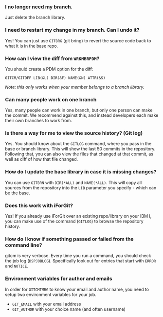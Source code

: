 ### I no longer need my branch.

Just delete the branch library.

### I need to restart my change in my branch. Can I undo it?

Yes! You can just use `GITBRG` (git bring) to revert the source code back to what it is in the base repo.

### How can I view the diff from `WRKMBRPDM`?

You should create a PDM option for the diff: 

```
GITCM/GITDFF LIB(&L) DIR(&F) NAME(&N) ATTR(&S)
```

_Note: this only works when your member belongs to a branch library._

### Can many people work on one branch

Yes, many people can work in one branch, but only one person can make the commit. We recommend against this, and instead developers each make their own branches to work from.

### Is there a way for me to view the source history? (Git log)

Yes. You should know about the `GITLOG` command, where you pass in the base or branch library. This will show the last 50 commits in the repository. Following that, you can also view the files that changed at that commit, as well as diff of how that file changed.

### How do I update the base library in case it is missing changes?

You can use `GITBRN` with `DIR(*ALL)` and `NAME(*ALL)`. This will copy all sources from the repository into the `LIB` parameter you specify - which can be the base.

### Does this work with iForGit?

Yes! If you already use iForGit over an existing repo/library on your IBM i, you can make use of the command (`GITLOG`) to browse the repository history.

### How do I know if something passed or failed from the command line?

gitcm is very verbose. Every time you run a command, you should check the job log (`DSPJOBLOG`). Specifically look out for entries that start with `ERROR` and `NOTICE`.

### Environment variables for author and emails

In order for `GITCMTMRG` to know your email and author name, you need to setup two environment variables for your job.

* `GIT_EMAIL` with your email address
* `GIT_AUTHOR` with your choice name (and often username)
